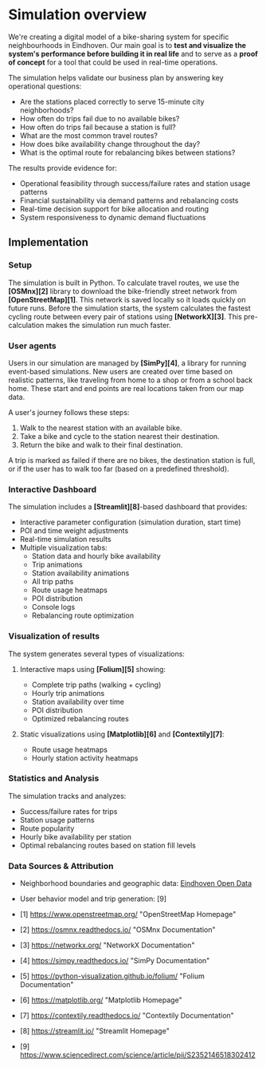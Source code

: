 # Simulation overview

We're creating a digital model of a bike-sharing system for specific neighbourhoods in Eindhoven.
Our main goal is to **test and visualize the system's performance before building it in real life** and to serve as a **proof of concept** for a tool that could be used in real-time operations.

The simulation helps validate our business plan by answering key operational questions:

- Are the stations placed correctly to serve 15-minute city neighborhoods?
- How often do trips fail due to no available bikes?
- How often do trips fail because a station is full?
- What are the most common travel routes?
- How does bike availability change throughout the day?
- What is the optimal route for rebalancing bikes between stations?

The results provide evidence for:
- Operational feasibility through success/failure rates and station usage patterns
- Financial sustainability via demand patterns and rebalancing costs
- Real-time decision support for bike allocation and routing
- System responsiveness to dynamic demand fluctuations

## Implementation

### Setup

The simulation is built in Python. To calculate travel routes, we use the **[OSMnx][2]** library to download the bike-friendly street network from **[OpenStreetMap][1]**. This network is saved locally so it loads quickly on future runs. Before the simulation starts, the system calculates the fastest cycling route between every pair of stations using **[NetworkX][3]**. This pre-calculation makes the simulation run much faster.

### User agents

Users in our simulation are managed by **[SimPy][4]**, a library for running event-based simulations. New users are created over time based on realistic patterns, like traveling from home to a shop or from a school back home. These start and end points are real locations taken from our map data.

A user's journey follows these steps:

1. Walk to the nearest station with an available bike.
2. Take a bike and cycle to the station nearest their destination.
3. Return the bike and walk to their final destination.

A trip is marked as failed if there are no bikes, the destination station is full, or if the user has to walk too far (based on a predefined threshold).

### Interactive Dashboard

The simulation includes a **[Streamlit][8]**-based dashboard that provides:

- Interactive parameter configuration (simulation duration, start time)
- POI and time weight adjustments
- Real-time simulation results
- Multiple visualization tabs:
  - Station data and hourly bike availability
  - Trip animations
  - Station availability animations
  - All trip paths
  - Route usage heatmaps
  - POI distribution
  - Console logs
  - Rebalancing route optimization

### Visualization of results

The system generates several types of visualizations:

1. Interactive maps using **[Folium][5]** showing:
   - Complete trip paths (walking + cycling)
   - Hourly trip animations
   - Station availability over time
   - POI distribution
   - Optimized rebalancing routes

2. Static visualizations using **[Matplotlib][6]** and **[Contextily][7]**:
   - Route usage heatmaps
   - Hourly station activity heatmaps

### Statistics and Analysis

The simulation tracks and analyzes:

- Success/failure rates for trips
- Station usage patterns
- Route popularity
- Hourly bike availability per station
- Optimal rebalancing routes based on station fill levels

### Data Sources & Attribution

- Neighborhood boundaries and geographic data: [Eindhoven Open Data](https://data.eindhoven.nl/pages/home/)
- User behavior model and trip generation: [9]

- [1] https://www.openstreetmap.org/ "OpenStreetMap Homepage"
- [2] https://osmnx.readthedocs.io/ "OSMnx Documentation"
- [3] https://networkx.org/ "NetworkX Documentation"
- [4] https://simpy.readthedocs.io/ "SimPy Documentation"
- [5] https://python-visualization.github.io/folium/ "Folium Documentation"
- [6] https://matplotlib.org/ "Matplotlib Homepage"
- [7] https://contextily.readthedocs.io/ "Contextily Documentation"
- [8] https://streamlit.io/ "Streamlit Homepage"
- [9] https://www.sciencedirect.com/science/article/pii/S2352146518302412
